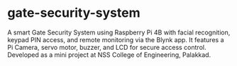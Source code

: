# gate-security-system
A smart Gate Security System using Raspberry Pi 4B with facial recognition, keypad PIN access, and remote monitoring via the Blynk app. It features a Pi Camera, servo motor, buzzer, and LCD for secure access control. Developed as a mini project at NSS College of Engineering, Palakkad.
